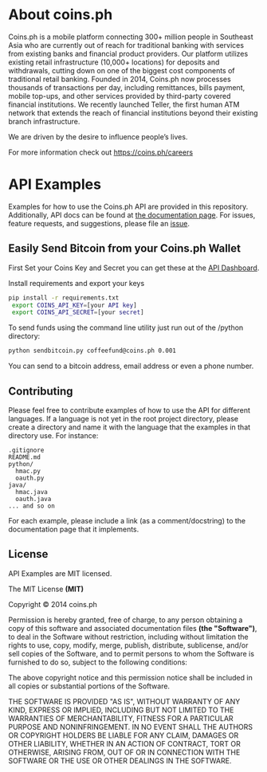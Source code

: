 About coins.ph
==============
Coins.ph is a mobile platform connecting 300+ million people in Southeast Asia who are currently out
of reach for traditional banking with services from existing banks and financial product providers.
Our platform utilizes existing retail infrastructure (10,000+ locations) for deposits and withdrawals,
cutting down on one of the biggest cost components of traditional retail banking. Founded in 2014,
Coins.ph now processes thousands of transactions per day, including remittances, bills payment,
mobile top-ups, and other services provided by third-party covered financial institutions. We recently
launched Teller, the first human ATM network that extends the reach of financial institutions beyond
their existing branch infrastructure.

We are driven by the desire to influence people’s lives.

For more information check out https://coins.ph/careers



API Examples
==============

Examples for how to use the Coins.ph API are provided in this repository. Additionally, API docs can be found at [the documentation page](http://coinsph.github.io/api). For issues, feature requests, and suggestions, please file an [issue](https://github.com/coinsph/api/issues).

## Easily Send Bitcoin from your Coins.ph Wallet

First Set your Coins Key and Secret you can get these at the
[API Dashboard](https://coins.ph/user/api).

Install requirements and export your keys
```bash
pip install -r requirements.txt
 export COINS_API_KEY=[your API key]
 export COINS_API_SECRET=[your secret]
```

To send funds using the command line utility just run out of the /python directory:
```bash
python sendbitcoin.py coffeefund@coins.ph 0.001
```
You can send to a bitcoin address, email address or even a phone number.

## Contributing

Please feel free to contribute examples of how to use the API for different languages. If a language is not yet in the root project directory, please create a directory and name it with the language that the examples in that directory use. For instance:

```
.gitignore
README.md
python/
  hmac.py
  oauth.py
java/
  hmac.java
  oauth.java
... and so on
```

For each example, please include a link (as a comment/docstring) to the documentation page that it implements.

## License

API Examples are MIT licensed.

The MIT License __(MIT)__

Copyright © 2014 coins.ph

Permission is hereby granted, free of charge, to any person obtaining a copy
of this software and associated documentation files __(the "Software")__, to deal
in the Software without restriction, including without limitation the rights
to use, copy, modify, merge, publish, distribute, sublicense, and/or sell
copies of the Software, and to permit persons to whom the Software is
furnished to do so, subject to the following conditions:

The above copyright notice and this permission notice shall be included in
all copies or substantial portions of the Software.

THE SOFTWARE IS PROVIDED "AS IS", WITHOUT WARRANTY OF ANY KIND, EXPRESS OR
IMPLIED, INCLUDING BUT NOT LIMITED TO THE WARRANTIES OF MERCHANTABILITY,
FITNESS FOR A PARTICULAR PURPOSE AND NONINFRINGEMENT. IN NO EVENT SHALL THE
AUTHORS OR COPYRIGHT HOLDERS BE LIABLE FOR ANY CLAIM, DAMAGES OR OTHER
LIABILITY, WHETHER IN AN ACTION OF CONTRACT, TORT OR OTHERWISE, ARISING FROM,
OUT OF OR IN CONNECTION WITH THE SOFTWARE OR THE USE OR OTHER DEALINGS IN
THE SOFTWARE.
